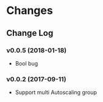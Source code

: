 # Changes

## Change Log

### v0.0.5 (2018-01-18)
- Bool bug

### v0.0.2 (2017-09-11)
- Support multi Autoscaling group
